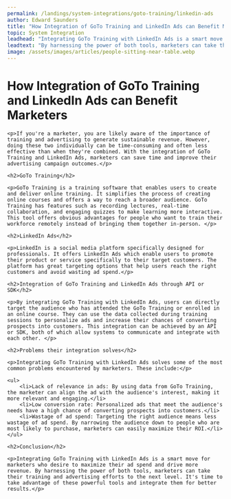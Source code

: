 ```yaml
---
permalink: /landings/system-integrations/goto-training/linkedin-ads
author: Edward Saunders
title: "How Integration of GoTo Training and LinkedIn Ads can Benefit Marketers"
topic: System Integration
leadhead: "Integrating GoTo Training with LinkedIn Ads is a smart move for marketers who desire to maximize their ad spend and drive more revenue"
leadtext: "By harnessing the power of both tools, marketers can take their training and advertising efforts to the next level. It's time to take advantage of these powerful tools and integrate them for better results."
image: /assets/images/articles/people-sitting-near-table.webp
---
```

<div class="arttext">	<h1>How Integration of GoTo Training and LinkedIn Ads can Benefit Marketers</h1>

	<p>If you're a marketer, you are likely aware of the importance of training and advertising to generate sustainable revenue. However, doing these two individually can be time-consuming and often less effective than when they're combined. With the integration of GoTo Training and LinkedIn Ads, marketers can save time and improve their advertising campaign outcomes.</p>

	<h2>GoTo Training</h2>

	<p>GoTo Training is a training software that enables users to create and deliver online training. It simplifies the process of creating online courses and offers a way to reach a broader audience. GoTo Training has features such as recording lectures, real-time collaboration, and engaging quizzes to make learning more interactive. This tool offers obvious advantages for people who want to train their workforce remotely instead of bringing them together in-person. </p>

	<h2>LinkedIn Ads</h2>

	<p>LinkedIn is a social media platform specifically designed for professionals. It offers LinkedIn Ads which enable users to promote their product or service specifically to their target customers. The platform has great targeting options that help users reach the right customers and avoid wasting ad spend.</p>

	<h2>Integration of GoTo Training and LinkedIn Ads through API or SDK</h2>

	<p>By integrating GoTo Training with LinkedIn Ads, users can directly target the audience who has attended the GoTo Training or enrolled in an online course. They can use the data collected during training sessions to personalize ads and increase their chances of converting prospects into customers. This integration can be achieved by an API or SDK, both of which allow systems to communicate and integrate with each other. </p>

	<h2>Problems their integration solves</h2>

	<p>Integrating GoTo Training with LinkedIn Ads solves some of the most common problems encountered by marketers. These include:</p>

	<ul>
		<li>Lack of relevance in ads: By using data from GoTo Training, the marketer can align the ad with the audience's interest, making it more relevant and engaging.</li>
		<li>Low conversion rate: Personalized ads that meet the audience's needs have a high chance of converting prospects into customers.</li>
		<li>Wastage of ad spend: Targeting the right audience means less wastage of ad spend. By narrowing the audience down to people who are most likely to purchase, marketers can easily maximize their ROI.</li>
	</ul>

	<h2>Conclusion</h2>

	<p>Integrating GoTo Training with LinkedIn Ads is a smart move for marketers who desire to maximize their ad spend and drive more revenue. By harnessing the power of both tools, marketers can take their training and advertising efforts to the next level. It's time to take advantage of these powerful tools and integrate them for better results.</p>

</div>